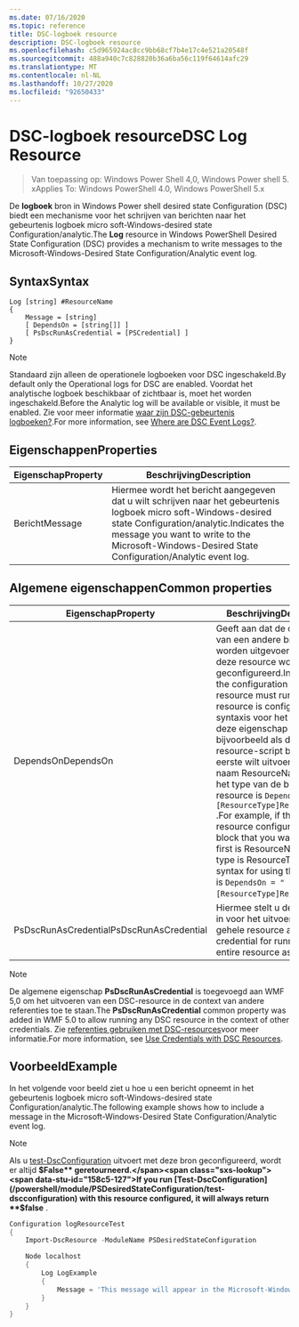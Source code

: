 ```yaml
---
ms.date: 07/16/2020
ms.topic: reference
title: DSC-logboek resource
description: DSC-logboek resource
ms.openlocfilehash: c5d965924ac8cc9bb68cf7b4e17c4e521a20548f
ms.sourcegitcommit: 488a940c7c828820b36a6ba56c119f64614afc29
ms.translationtype: MT
ms.contentlocale: nl-NL
ms.lasthandoff: 10/27/2020
ms.locfileid: "92650433"
---
```

# <a name="dsc-log-resource"></a><span data-ttu-id="158c5-103">DSC-logboek resource</span><span class="sxs-lookup"><span data-stu-id="158c5-103">DSC Log Resource</span></span>

> <span data-ttu-id="158c5-104">Van toepassing op: Windows Power Shell 4,0, Windows Power shell 5. x</span><span class="sxs-lookup"><span data-stu-id="158c5-104">Applies To: Windows PowerShell 4.0, Windows PowerShell 5.x</span></span>

<span data-ttu-id="158c5-105">De **logboek** bron in Windows Power shell desired state Configuration (DSC) biedt een mechanisme voor het schrijven van berichten naar het gebeurtenis logboek micro soft-Windows-desired state Configuration/analytic.</span><span class="sxs-lookup"><span data-stu-id="158c5-105">The **Log** resource in Windows PowerShell Desired State Configuration (DSC) provides a mechanism to write messages to the Microsoft-Windows-Desired State Configuration/Analytic event log.</span></span>

## <a name="syntax"></a><span data-ttu-id="158c5-106">Syntax</span><span class="sxs-lookup"><span data-stu-id="158c5-106">Syntax</span></span>

```Syntax
Log [string] #ResourceName
{
    Message = [string]
    [ DependsOn = [string[]] ]
    [ PsDscRunAsCredential = [PSCredential] ]
}
```

> [!NOTE]
> <span data-ttu-id="158c5-107">Standaard zijn alleen de operationele logboeken voor DSC ingeschakeld.</span><span class="sxs-lookup"><span data-stu-id="158c5-107">By default only the Operational logs for DSC are enabled.</span></span> <span data-ttu-id="158c5-108">Voordat het analytische logboek beschikbaar of zichtbaar is, moet het worden ingeschakeld.</span><span class="sxs-lookup"><span data-stu-id="158c5-108">Before the Analytic log will be available or visible, it must be enabled.</span></span> <span data-ttu-id="158c5-109">Zie voor meer informatie [waar zijn DSC-gebeurtenis logboeken?](../../../troubleshooting/troubleshooting.md#where-are-dsc-event-logs).</span><span class="sxs-lookup"><span data-stu-id="158c5-109">For more information, see [Where are DSC Event Logs?](../../../troubleshooting/troubleshooting.md#where-are-dsc-event-logs).</span></span>

## <a name="properties"></a><span data-ttu-id="158c5-110">Eigenschappen</span><span class="sxs-lookup"><span data-stu-id="158c5-110">Properties</span></span>

| <span data-ttu-id="158c5-111">Eigenschap</span><span class="sxs-lookup"><span data-stu-id="158c5-111">Property</span></span> |                                                   <span data-ttu-id="158c5-112">Beschrijving</span><span class="sxs-lookup"><span data-stu-id="158c5-112">Description</span></span>                                                    |
| -------- | ---------------------------------------------------------------------------------------------------------------- |
| <span data-ttu-id="158c5-113">Bericht</span><span class="sxs-lookup"><span data-stu-id="158c5-113">Message</span></span>  | <span data-ttu-id="158c5-114">Hiermee wordt het bericht aangegeven dat u wilt schrijven naar het gebeurtenis logboek micro soft-Windows-desired state Configuration/analytic.</span><span class="sxs-lookup"><span data-stu-id="158c5-114">Indicates the message you want to write to the Microsoft-Windows-Desired State Configuration/Analytic event log.</span></span> |

## <a name="common-properties"></a><span data-ttu-id="158c5-115">Algemene eigenschappen</span><span class="sxs-lookup"><span data-stu-id="158c5-115">Common properties</span></span>

|       <span data-ttu-id="158c5-116">Eigenschap</span><span class="sxs-lookup"><span data-stu-id="158c5-116">Property</span></span>       |                                                                                                                                                          <span data-ttu-id="158c5-117">Beschrijving</span><span class="sxs-lookup"><span data-stu-id="158c5-117">Description</span></span>                                                                                                                                                           |
| -------------------- | ------------------------------------------------------------------------------------------------------------------------------------------------------------------------------------------------------------------------------------------------------------------------------------------------------------------------------ |
| <span data-ttu-id="158c5-118">DependsOn</span><span class="sxs-lookup"><span data-stu-id="158c5-118">DependsOn</span></span>            | <span data-ttu-id="158c5-119">Geeft aan dat de configuratie van een andere bron moet worden uitgevoerd voordat deze resource wordt geconfigureerd.</span><span class="sxs-lookup"><span data-stu-id="158c5-119">Indicates that the configuration of another resource must run before this resource is configured.</span></span> <span data-ttu-id="158c5-120">De syntaxis voor het gebruik van deze eigenschap is bijvoorbeeld als de ID van het resource-script blok dat u als eerste wilt uitvoeren, de naam ResourceName is en het type van de bron resource is `DependsOn = "[ResourceType]ResourceName"` .</span><span class="sxs-lookup"><span data-stu-id="158c5-120">For example, if the ID of the resource configuration script block that you want to run first is ResourceName and its type is ResourceType, the syntax for using this property is `DependsOn = "[ResourceType]ResourceName"`.</span></span> |
| <span data-ttu-id="158c5-121">PsDscRunAsCredential</span><span class="sxs-lookup"><span data-stu-id="158c5-121">PsDscRunAsCredential</span></span> | <span data-ttu-id="158c5-122">Hiermee stelt u de referentie in voor het uitvoeren van de gehele resource als.</span><span class="sxs-lookup"><span data-stu-id="158c5-122">Sets the credential for running the entire resource as.</span></span>                                                                                                                                                                                                                                                                        |

> [!NOTE]
> <span data-ttu-id="158c5-123">De algemene eigenschap **PsDscRunAsCredential** is toegevoegd aan WMF 5,0 om het uitvoeren van een DSC-resource in de context van andere referenties toe te staan.</span><span class="sxs-lookup"><span data-stu-id="158c5-123">The **PsDscRunAsCredential** common property was added in WMF 5.0 to allow running any DSC resource in the context of other credentials.</span></span> <span data-ttu-id="158c5-124">Zie [referenties gebruiken met DSC-resources](../../../configurations/runasuser.md)voor meer informatie.</span><span class="sxs-lookup"><span data-stu-id="158c5-124">For more information, see [Use Credentials with DSC Resources](../../../configurations/runasuser.md).</span></span>

## <a name="example"></a><span data-ttu-id="158c5-125">Voorbeeld</span><span class="sxs-lookup"><span data-stu-id="158c5-125">Example</span></span>

<span data-ttu-id="158c5-126">In het volgende voor beeld ziet u hoe u een bericht opneemt in het gebeurtenis logboek micro soft-Windows-desired state Configuration/analytic.</span><span class="sxs-lookup"><span data-stu-id="158c5-126">The following example shows how to include a message in the Microsoft-Windows-Desired State Configuration/Analytic event log.</span></span>

> [!NOTE]
> <span data-ttu-id="158c5-127">Als u [test-DscConfiguration](/powershell/module/PSDesiredStateConfiguration/test-dscconfiguration) uitvoert met deze bron geconfigureerd, wordt er altijd **$False** geretourneerd.</span><span class="sxs-lookup"><span data-stu-id="158c5-127">If you run [Test-DscConfiguration](/powershell/module/PSDesiredStateConfiguration/test-dscconfiguration) with this resource configured, it will always return **$false** .</span></span>

```powershell
Configuration logResourceTest
{
    Import-DscResource -ModuleName PSDesiredStateConfiguration

    Node localhost
    {
        Log LogExample
        {
            Message = 'This message will appear in the Microsoft-Windows-Desired State Configuration/Analytic event log.'
        }
    }
}
```
